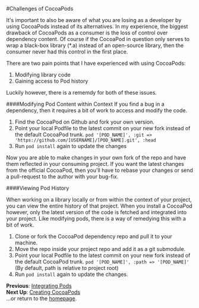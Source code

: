 #Challenges of CocoaPods

It's important to also be aware of what you are losing as a developer by using CocoaPods instead of its alternatives. In my experience, the biggest drawback of CocoaPods as a consumer is the loss of control over dependency content. Of course if the CocoaPod in question only serves to wrap a black-box library (*.a) instead of an open-source library, then the consumer never had this control in the first place.

There are two pain points that I have experienced with using CocoaPods:  
1. Modifying library code  
2. Gaining access to Pod history  

Luckily however, there is a rememdy for both of these issues.

####Modifying Pod Content within Context
If you find a bug in a dependency, then it requires a bit of work to access and modify the code.

1. Find the CocoaPod on Github and fork your own version.
2. Point your local Podfile to the latest commit on your new fork instead of the default CocoaPod trunk.
    ```pod '[POD_NAME]', :git => 'https://github.com/[USERNAME]/[POD_NAME].git', :head```
3. Run ```pod install``` again to update the changes

Now you are able to make changes in your own fork of the repo and have them reflected in your consuming project. If you want the latest changes from the official CocoaPod, then you'll have to rebase your changes or send a pull-request to the author with your bug-fix.

####Viewing Pod History

When working on a library locally or from within the context of your project, you can view the entire history of that project. When you install a CocoaPod however, only the latest version of the code is fetched and integrated into your project. Like modifying pods, there is a way of remedying this with a bit of work.

1. Clone or fork the CocoaPod dependency repo and pull it to your machine.
2. Move the repo inside your project repo and add it as a git submodule.
3. Point your local Podfile to the latest commit on your new fork instead of the default CocoaPod trunk.
    ```pod '[POD_NAME]', :path => '[POD_NAME]'``` (By default, path is relative to project root)
4. Run ```pod install``` again to update the changes.

**Previous**: [Integrating Pods](integrating-pods.md)  
**Next Up**: [Creating CocoaPods](creating-pods.md)  
...or return to the [homepage](README.md).
